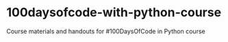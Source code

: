 # 100daysofcode-with-python-course
Course materials and handouts for #100DaysOfCode in Python course
